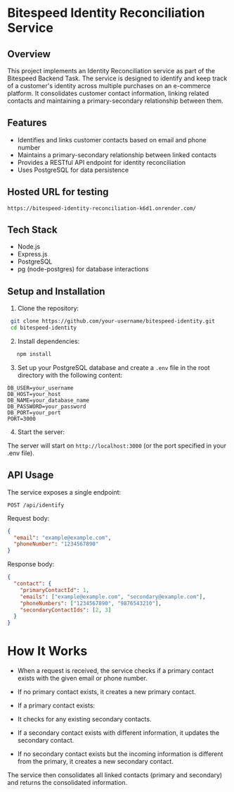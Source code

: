 # Bitespeed Identity Reconciliation Service

## Overview

This project implements an Identity Reconciliation service as part of the Bitespeed Backend Task. The service is designed to identify and keep track of a customer's identity across multiple purchases on an e-commerce platform. It consolidates customer contact information, linking related contacts and maintaining a primary-secondary relationship between them.

## Features

- Identifies and links customer contacts based on email and phone number
- Maintains a primary-secondary relationship between linked contacts
- Provides a RESTful API endpoint for identity reconciliation
- Uses PostgreSQL for data persistence

## Hosted URL for testing

```
https://bitespeed-identity-reconciliation-k6d1.onrender.com/
```

## Tech Stack

- Node.js
- Express.js
- PostgreSQL
- pg (node-postgres) for database interactions

## Setup and Installation

1. Clone the repository:

```bash
 git clone https://github.com/your-username/bitespeed-identity.git
 cd bitespeed-identity
```

2. Install dependencies:

```bash
   npm install
```

3. Set up your PostgreSQL database and create a `.env` file in the root directory with the following content:

```
DB_USER=your_username
DB_HOST=your_host
DB_NAME=your_database_name
DB_PASSWORD=your_password
DB_PORT=your_port
PORT=3000
```

4. Start the server:

The server will start on `http://localhost:3000` (or the port specified in your .env file).

## API Usage

The service exposes a single endpoint:

```
POST /api/identify
```

Request body:

```json
{
  "email": "example@example.com",
  "phoneNumber": "1234567890"
}
```

Response body:

```json
{
  "contact": {
    "primaryContactId": 1,
    "emails": ["example@example.com", "secondary@example.com"],
    "phoneNumbers": ["1234567890", "9876543210"],
    "secondaryContactIds": [2, 3]
  }
}
```

# How It Works

- When a request is received, the service checks if a primary contact exists with the given email or phone number.
- If no primary contact exists, it creates a new primary contact.
- If a primary contact exists:

- It checks for any existing secondary contacts.
- If a secondary contact exists with different information, it updates the secondary contact.
- If no secondary contact exists but the incoming information is different from the primary, it creates a new secondary contact.

The service then consolidates all linked contacts (primary and secondary) and returns the consolidated information.
